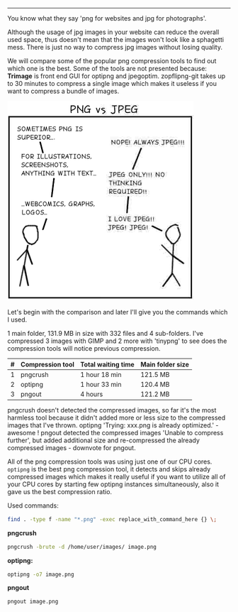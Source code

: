 
---

You know what they say 'png for websites and jpg for photographs'.

Although the usage of jpg images in your website can reduce the overall used space, thus doesn't mean that the images won't look like a sphagetti mess. There is just no way to compress jpg images without losing quality.

We will compare some of the popular png compression tools to find out which one is the best. Some of the tools are not presented because:
**Trimage** is front end GUI for optipng and jpegoptim. zopflipng-git takes up to 30 minutes to compress a single image which makes it useless if you want to compress a bundle of images.

![](img/file/1misc/jpg_vs_png.png)

Let's begin with the comparison and later I'll give you the commands which I used.

1 main folder, 131.9 MB in size with 332 files and 4 sub-folders. I've compressed 3 images with GIMP and 2 more with 'tinypng' to see does the compression tools will notice previous compression.

| \#  | Compression tool | Total waiting time | Main folder size |
|-----|------------------|--------------------|------------------|
| 1   | pngcrush         | 1 hour 18 min      | 121.5 MB         |
| 2   | optipng          | 1 hour 33 min      | 120.4 MB         |
| 3   | pngout           | 4 hours            | 121.2 MB         |

pngcrush doesn't detected the compressed images, so far it's the most harmless tool because it didn't added more or less size to the compressed images that I've thrown.
optipng 'Trying: xxx.png is already optimized.' - awesome !
pngout detected the compressed images 'Unable to compress further', but added additional size and re-compressed the already compressed images - downvote for pngout.

All of the png compression tools was using just one of our CPU cores. `optipng` is the best png compression tool, it detects and skips already compressed images which makes it really useful if you want to utilize all of your CPU cores by starting few optipng instances simultaneously, also it gave us the best compression ratio.

Used commands:

```bash
find . -type f -name "*.png" -exec replace_with_command_here {} \;
```

**pngcrush**

```bash
pngcrush -brute -d /home/user/images/ image.png
```


**optipng:**

```bash
optipng -o7 image.png
```

**pngout**

```bash
pngout image.png
```

